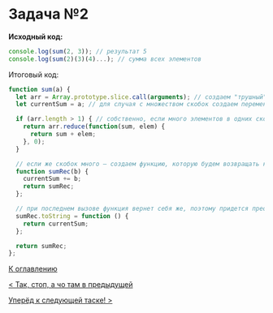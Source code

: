 # Задача №2

__Исходный код:__
```js
console.log(sum(2, 3)); // результат 5
console.log(sum(2)(3)(4)...); // сумма всех элементов
```

Итоговый код:

```js
function sum(a) {
  let arr = Array.prototype.slice.call(arguments); // создаем "трушный" массив, иначе reduce не сработает
  let currentSum = a; // для случая с множеством скобок создаем переменную для хранения суммы

  if (arr.length > 1) { // собственно, если много элементов в одних скобках – вернем результат reduce.
    return arr.reduce(function(sum, elem) {
      return sum + elem;
    }, 0);
  }

  // если же скобок много – создаем функцию, которую будем возвращать каждый раз при (3)(4)...
  function sumRec(b) {
    currentSum += b;
    return sumRec;
  };

  // при последнем вызове функция вернет себя же, поэтому придется преобразовать её в примитив
  sumRec.toString = function () {
    return currentSum;
  };

  return sumRec;
};
```

[К оглавлению](README.md)

[< Так, стоп, а чо там в предыдущей](task_1.md)

[Уперёд к следующей таске! >](task_3.md)

